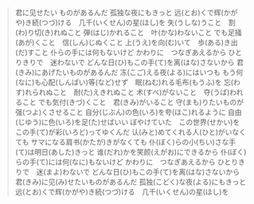 > 君に见せたい ものがあるんだ
> 孤独な夜にもきっと
> 远(とお)くで辉(かがや)き続(つづ)ける　几千(いくせん)の星(ほし)を
> 失(うしな)うこと　割(わ)り切(き)れぬこと
> 弾(はじ)かれること　叶(かな)わないこと
> でも足掻(あが)くこと　信(しん)じぬくこと
> 上(うえ)を向(む)いて　歩(ある)き出(だ)すこと
> 仆らの手には何もないけど
> かわりに　つなぎあえるから
> ひとりきりで　迷わないで
> どんな日(ひ)もこの手(て)を离(はな)さないから
> 君(きみ)にあげたいものがあるんだ
> 冻(こご)える夜(よる)にはいつも
> もう何(なに)も心配(しんぱい)等(など)せず　眠(ねむ)れる毛布(もうふ)を
> 忘(わす)れられぬこと　耐(た)えきれぬこと
> 术(すべ)がないこと　夺(うば)われること
> でも気付(きづ)くこと　君(きみ)がいること
> 守(まも)りたいものが　强(つよ)くさせること
> 自分(じぶん)の色(いろ)を夸(ほこ)れるように
> 自由(じゆう)に色(いろ)を足(た)せばいい
> ぼやけていた　この世界(せかい)を
> この手(て)が彩(いろど)ってゆくんだ
> 认(みと)めてくれる人(ひと)がいなくても
> サマになる肩书(かたが)きがなくても
> 仆(ぼく)らの小(ちい)さな手(て)は明日(あした)きっと
> 谁(だれ)かを笑颜(えがお)にできるから
> 仆(ぼく)らの手(て)には何(なに)もないけど
> かわりに　つなぎあえるから
> ひとりきりで　迷(まよ)わないで
> どんな日(ひ)もこの手(て)を离(はな)さないから
> 君(きみ)に见(み)せたいものがあるんだ
> 孤独(こどく)な夜(よる)にもきっと
> 远(とお)くで辉(かがや)き続(つづ)ける　几千(いくせん)の星(ほし)を